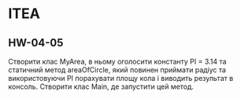 # ITEA
## HW-04-05

Створити клас MyArea, в ньому оголосити константу PI = 3.14 та статичний метод areaOfCircle, 
який повинен приймати радіус та використовуючи PI порахувати площу кола і виводить результат в консоль. 
Створити клас Main, де запустити цей метод.